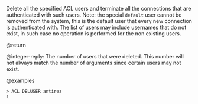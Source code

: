 Delete all the specified ACL users and terminate all the connections that are
authenticated with such users. Note: the special `default` user cannot be
removed from the system, this is the default user that every new connection is
authenticated with. The list of users may include usernames that do not exist,
in such case no operation is performed for the non existing users.

@return

@integer-reply: The number of users that were deleted. This number will not
always match the number of arguments since certain users may not exist.

@examples

```
> ACL DELUSER antirez
1
```
